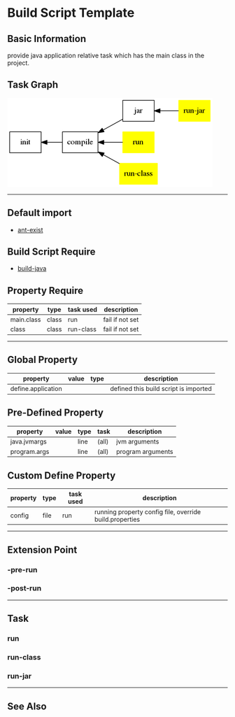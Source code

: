 Build Script Template
=====================

Basic Information
-----------------

provide java application relative task which has the main class in the project.

Task Graph
----------

![java-application](res/java-application.png)

-------------------------------------------------------------------------------

Default import
-------------

* [ant-exist](ant-exist.md)

Build Script Require
--------------------

* [build-java](build-java.md)

Property Require
----------------

property                | type      | task used     | description
--------                | ----      | ---------     | -----------
main.class              | class     | run           | fail if not set
class                   | class     | run-class     | fail if not set

-------------------------------------------------------------------------------

Global Property
---------------

property            | value     | type      | description
--------            | -----     | ----      | -----------
define.application  |           |           | defined this build script is imported


Pre-Defined Property
--------------------

property            | value     | type      | task  | description
--------            | -----     | ----      | ----  | -----------
java.jvmargs        |           | line      | (all) | jvm arguments
program.args        |           | line      | (all) | program arguments


Custom Define Property
----------------------

property                | type      | task used     | description
--------                | ----      | ---------     | -----------
config                  | file      | run           | running property config file, override build.properties

-------------------------------------------------------------------------------

Extension Point
---------------

### -pre-run
### -post-run

-------------------------------------------------------------------------------

Task
----

### run
### run-class
### run-jar


-------------------------------------------------------------------------------

See Also
--------


